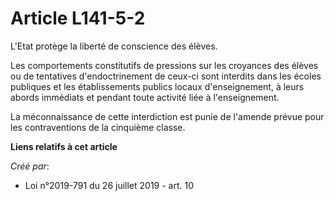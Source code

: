 # Article L141-5-2

L'Etat protège la liberté de conscience des élèves.

Les comportements constitutifs de pressions sur les croyances des élèves ou de tentatives d'endoctrinement de ceux-ci sont
interdits dans les écoles publiques et les établissements publics locaux d'enseignement, à leurs abords immédiats et pendant
toute activité liée à l'enseignement.

La méconnaissance de cette interdiction est punie de l'amende prévue pour les contraventions de la cinquième classe.

**Liens relatifs à cet article**

_Créé par_:

  - Loi n°2019-791 du 26 juillet 2019 - art. 10
